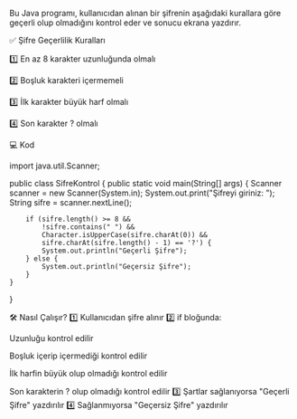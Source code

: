 Bu Java programı, kullanıcıdan alınan bir şifrenin aşağıdaki kurallara göre geçerli olup olmadığını kontrol eder ve sonucu ekrana yazdırır.


✅ Şifre Geçerlilik Kuralları

1️⃣ En az 8 karakter uzunluğunda olmalı

2️⃣ Boşluk karakteri içermemeli

3️⃣ İlk karakter büyük harf olmalı

4️⃣ Son karakter ? olmalı

💻 Kod

import java.util.Scanner;

public class SifreKontrol {
    public static void main(String[] args) {
        Scanner scanner = new Scanner(System.in);
        System.out.print("Şifreyi giriniz: ");
        String sifre = scanner.nextLine();

        if (sifre.length() >= 8 &&
            !sifre.contains(" ") &&
            Character.isUpperCase(sifre.charAt(0)) &&
            sifre.charAt(sifre.length() - 1) == '?') {
            System.out.println("Geçerli Şifre");
        } else {
            System.out.println("Geçersiz Şifre");
        }
    }
}


🛠️ Nasıl Çalışır?
1️⃣ Kullanıcıdan şifre alınır
2️⃣ if bloğunda:

Uzunluğu kontrol edilir

Boşluk içerip içermediği kontrol edilir

İlk harfin büyük olup olmadığı kontrol edilir

Son karakterin ? olup olmadığı kontrol edilir
3️⃣ Şartlar sağlanıyorsa "Geçerli Şifre" yazdırılır
4️⃣ Sağlanmıyorsa "Geçersiz Şifre" yazdırılır

